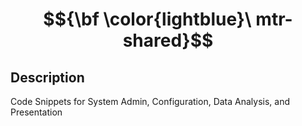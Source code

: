  # $${\bf \color{lightblue}\ mtr-shared}$$

## Description 

Code Snippets for System Admin, Configuration, Data Analysis, and Presentation
